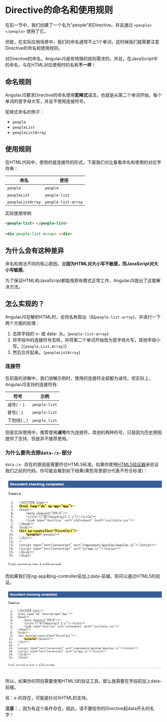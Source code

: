 # Directive的命名和使用规则
在前一节中，我们创建了一个名为"people"的Directive。并且通过 `<people> </people>` 使用了它。

但是，在实际应用场景中，我们的命名通常不止1个单词，这时候我们就需要注意Directive的命名和使用规则。

对Directive的命名，AngularJS是有特殊的规则需求的。并且，在JavaScript中的命名，与在HTML对应使用时的名称**不一样**！

## 命名规则
AngularJS要求Directive的命名使用**驼峰式**语法，也就是从第二个单词开始，每个单词的首字母大写，并且不使用连接符号。

驼峰式命名的例子：
- `people`
- `peopleList`
- `peopleListArray`

## 使用规则
在HTML代码中，使用的是连接符的形式，下面我们对比看看命名和使用的对应字符串：

命名                | 使用
----------------- | -------------------
`people`          | `people`
`peopleList`      | `people-list`
`peopleListArray` | `people-list-array`

实际使用举例

```html
<people-list> </people-list>

<div people-list-array> </div>
```

## 为什么会有这种差异
命名和用法不同的核心原因，是**因为HTML对大小写不敏感，而JavaScript对大小写敏感**。

为了保证HTML和JavaScript都能按原有模式正常工作，AngularJS提出了这套解决方法。

## 怎么实现的？
AngularJS在解析HTML时，会将名称取出（如`people-list-array`)，并进行一下两个方面的处理：
1. 去除字段的 x- 或 data- 头。(`people-list-array`)
2. 将字段中的连接符号去除，并将第二个单词开始改为首字母大写，其他字母小写。(`[people,List,Array]`)
3. 然后合并起来。（`peopleListArray`)

### 连接符
在前面的讲解中，我们讲解示例时，使用的连接符全部都为减号。但实际上，AngularJS支持的连接符有:

符号       | 示例
-------- | -------------
减号( - )  | `people-list`
冒号( : )  | `people:list`
下划线( _ ) | `people_list`

但是实际使用中，推荐使用**减号**作为连接符。其他的两种符号，只是因为历史原因提供了支持，但是并不推荐使用。

### 为什么要先去除`data-/x-`部分
`data-/x-` 存在的原因是需要符合HTML5标准。如果你使用[HTML5验证器](https://validator.w3.org/nu/#textarea)来验证我们之前的代码，你可能会看到如下结果(黄色背景部分代表不符合标准)：

![图5-3 HTML5验证结果，无data前缀](./pic/0503.png)

而如果我们在ng-app和ng-controller前加上data-前缀，则可以通过HTML5的验证。

![图5-4 HTML5验证结果，有data前缀](./pic/0504.png)

所以，如果你的项目需要使用HTML5的验证工具，那么就需要在字段前加上data-前缀。

另：x-的存在，可能是针对XHTML的支持。

**注意：**，因为有这个条件存在，因此，请不要给你的Directive起data开头的名字！
